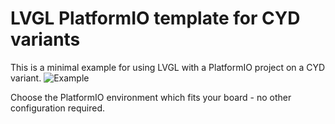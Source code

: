 # LVGL PlatformIO template for CYD variants
This is a minimal example for using LVGL with a PlatformIO project on a CYD variant.
![Example](img/cyd_128.png)

Choose the PlatformIO environment which fits your board - no other configuration required.